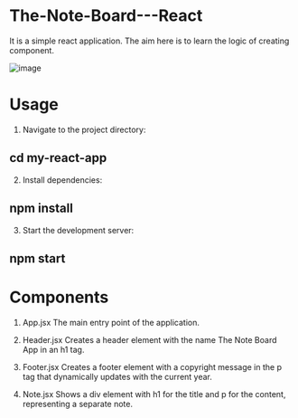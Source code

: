 # The-Note-Board---React
It is a simple react application. The aim here is to learn the logic of creating component.

![image](https://github.com/ozgeerkskn/The-Note-Board---React/assets/105421946/10500cc0-c28e-4b16-8de9-f185de8e7612)


# Usage
1. Navigate to the project directory:
## cd my-react-app

2. Install dependencies:
## npm install

3. Start the development server:
## npm start

# Components
1. App.jsx
The main entry point of the application.

2. Header.jsx
Creates a header element with the name The Note Board App in an h1 tag.

3. Footer.jsx
Creates a footer element with a copyright message in the p tag that dynamically updates with the current year.

4. Note.jsx
Shows a div element with h1 for the title and p for the content, representing a separate note.
